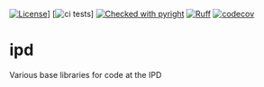 [![License](https://img.shields.io/badge/License-Apache_2.0-blue.svg)](https://opensource.org/licenses/Apache-2.0)]
[![ci tests](https://github.com/baker-laboratory/ipd/actions/workflows/run_tests_digs.yml/badge.svg)]
[![Checked with pyright](https://microsoft.github.io/pyright/img/pyright_badge.svg)](https://microsoft.github.io/pyright/)
[![Ruff](https://img.shields.io/endpoint?url=https://raw.githubusercontent.com/astral-sh/ruff/main/assets/badge/v2.json)](https://github.com/astral-sh/ruff)
[![codecov](https://codecov.io/gh/baker-laboratory/ipd/graph/badge.svg?token=P6UT685U25)](https://codecov.io/gh/baker-laboratory/ipd)

# ipd
Various base libraries for code at the IPD
